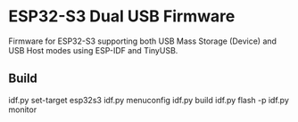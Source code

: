 ﻿# ESP32-S3 Dual USB Firmware

Firmware for ESP32-S3 supporting both USB Mass Storage (Device) and USB Host modes using ESP-IDF and TinyUSB.

## Build
idf.py set-target esp32s3
idf.py menuconfig
idf.py build
idf.py flash -p <PORT>
idf.py monitor

